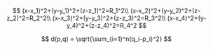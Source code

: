 $$
(x-x_1)^2+(y-y_1)^2+(z-z_1)^2=R_1^2\\
(x-x_2)^2+(y-y_2)^2+(z-z_2)^2=R_2^2\\
(x-x_3)^2+(y-y_3)^2+(z-z_3)^2=R_3^2\\
(x-x_4)^2+(y-y_4)^2+(z-z_4)^2=R_4^2 
$$

$$
d(p,q) = \sqrt{\sum_{i=1}^n(q_i-p_i)^2}
$$
